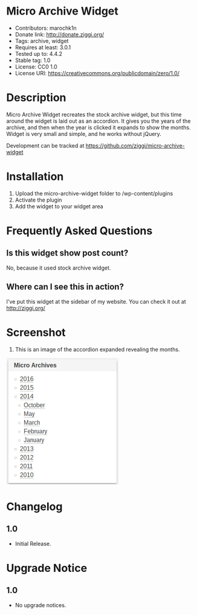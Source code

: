 # Micro Archive Widget
* Contributors: marochk1n
* Donate link: http://donate.ziggi.org/
* Tags: archive, widget
* Requires at least: 3.0.1
* Tested up to: 4.4.2
* Stable tag: 1.0
* License: CC0 1.0
* License URI: https://creativecommons.org/publicdomain/zero/1.0/

# Description

Micro Archive Widget recreates the stock archive widget, but this time around the widget is laid out as an accordion. It gives you the years of the archive, and then when the year is clicked it expands to show the months. Widget is very small and simple, and he works without jQuery.

Development can be tracked at https://github.com/ziggi/micro-archive-widget

# Installation

1. Upload the micro-archive-widget folder to /wp-content/plugins
2. Activate the plugin
3. Add the widget to your widget area

# Frequently Asked Questions

## Is this widget show post count?

No, because it used stock archive widget.

## Where can I see this in action?

I've put this widget at the sidebar of my website. You can check it out at http://ziggi.org/

# Screenshot

1. This is an image of the accordion expanded revealing the months.

![Screenshot](screenshot-1.png "screenshot-1")

# Changelog

## 1.0
* Initial Release.

# Upgrade Notice

## 1.0
* No upgrade notices.
